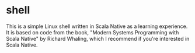 shell
=====

This is a simple Linux shell written in Scala Native as a learning experience.  It is based on code from the book, "Modern Systems Programming with Scala Native" by Richard Whaling, which I recommend if you're interested in Scala Native.
